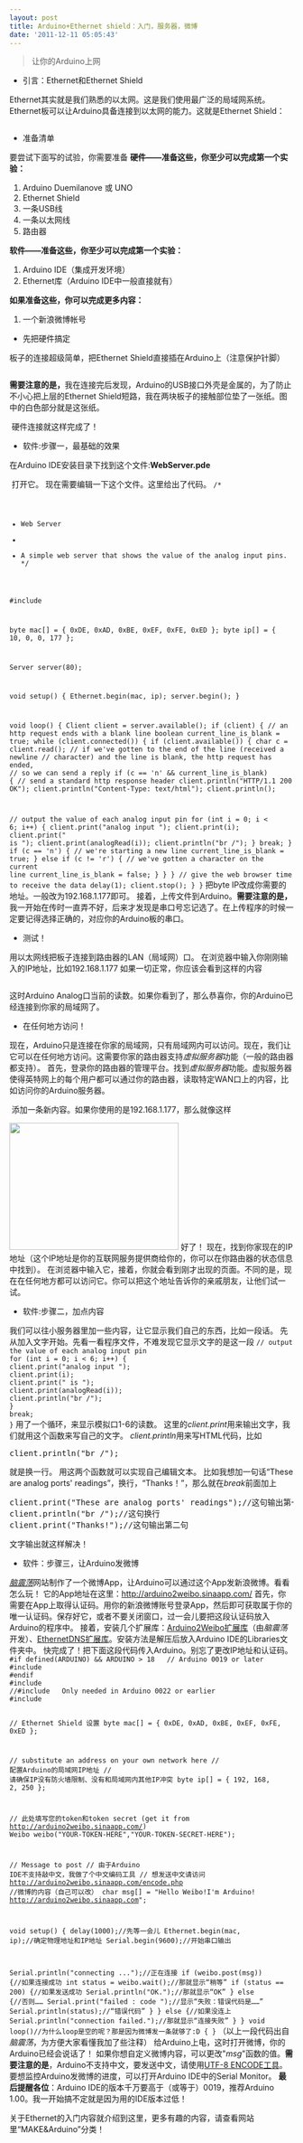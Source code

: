 ```yaml
---
layout: post
title: Arduino+Ethernet shield：入门，服务器，微博
date: '2011-12-11 05:05:43'
---
```


<blockquote>让你的Arduino上网</blockquote>
<ul>
	<li>引言：Ethernet和Ethernet Shield</li>
</ul>
Ethernet其实就是我们熟悉的以太网。这是我们使用最广泛的局域网系统。Ethernet板可以让Arduino具备连接到以太网的能力。这就是Ethernet Shield：

<a href="http://yangl1996-wordpress.stor.sinaapp.com/uploads/2011/12/20111217-094336.jpg"><img class="alignnone size-full wp-image-48" title="Ethernet Shield" src="http://yangl1996-wordpress.stor.sinaapp.com/uploads/2011/12/20111217-094336.jpg" alt="" /></a>
<ul>
	<li>准备清单</li>
</ul>
要尝试下面写的试验，你需要准备
<strong>硬件——准备这些，你至少可以完成第一个实验：</strong>
<ol>
	<li>Arduino Duemilanove 或 UNO</li>
	<li>Ethernet Shield</li>
	<li>一条USB线</li>
	<li>一条以太网线</li>
	<li>路由器</li>
</ol>
<strong>软件<strong>——准备这些，你至少可以完成第一个实验</strong>：</strong>
<ol>
	<li>Arduino IDE（集成开发环境）</li>
	<li>Ethernet库（Arduino IDE中一般直接就有）</li>
</ol>
<strong>如果准备这些，你可以完成更多内容：</strong>
<ol>
	<li>一个新浪微博帐号</li>
</ol>
<ul>
	<li>先把硬件搞定</li>
</ul>
板子的连接超级简单，把Ethernet Shield直接插在Arduino上（注意保护针脚）

<a href="http://yangl1996-wordpress.stor.sinaapp.com/uploads/2011/12/20111217-100043.jpg"><img class="alignnone size-full wp-image-49" title="Ethernet Shield的连接" src="http://yangl1996-wordpress.stor.sinaapp.com/uploads/2011/12/20111217-100043.jpg" alt="" /></a>

<strong>需要注意的是，</strong>我在连接完后发现，Arduino的USB接口外壳是金属的，为了防止不小心把上层的Ethernet Shield短路，我在两块板子的接触部位垫了一张纸。图中的白色部分就是这张纸。

<a href="http://yangl1996-wordpress.stor.sinaapp.com/uploads/2011/12/20111217-100502.jpg"><img class="alignnone size-full wp-image-50" title="谨防短路" src="http://yangl1996-wordpress.stor.sinaapp.com/uploads/2011/12/20111217-100502.jpg" alt="" /></a>
硬件连接就这样完成了！
<ul>
	<li>软件:步骤一，最基础的效果</li>
</ul>
在Arduino IDE安装目录下找到这个文件:<strong>WebServer.pde</strong>

<a href="http://yangl1996-wordpress.stor.sinaapp.com/uploads/2011/12/2.jpg"><img class="alignnone size-full wp-image-51" title="文件路径" src="http://yangl1996-wordpress.stor.sinaapp.com/uploads/2011/12/2.jpg" alt="" /></a>
打开它。
现在需要编辑一下这个文件。这里给出了代码。
<code>/*
* Web Server
*
* A simple web server that shows the value of the analog input pins.
*/

#include

byte mac[] = { 0xDE, 0xAD, 0xBE, 0xEF, 0xFE, 0xED };
byte ip[] = { 10, 0, 0, 177 };

Server server(80);

void setup()
{
Ethernet.begin(mac, ip);
server.begin();
}

void loop()
{
Client client = server.available();
if (client) {
// an http request ends with a blank line
boolean current_line_is_blank = true;
while (client.connected()) {
if (client.available()) {
char c = client.read();
// if we've gotten to the end of the line (received a newline
// character) and the line is blank, the http request has ended,
// so we can send a reply
if (c == 'n' &amp;&amp; current_line_is_blank) {
// send a standard http response header
client.println("HTTP/1.1 200 OK");
client.println("Content-Type: text/html");
client.println();

// output the value of each analog input pin
for (int i = 0; i &lt; 6; i++) {
client.print("analog input ");
client.print(i);
client.print(" is ");
client.print(analogRead(i));
client.println("br /");
}
break;
}
if (c == 'n') {
// we're starting a new line
current_line_is_blank = true;
} else if (c != 'r') {
// we've gotten a character on the current line
current_line_is_blank = false;
}
}
}
// give the web browser time to receive the data
delay(1);
client.stop();
}
}</code>
把byte IP改成你需要的地址。一般改为192.168.1.177即可。
接着，上传文件到Arduino。<strong>需要注意的是，</strong>我一开始在传时一直弄不好，后来才发现是串口号忘记选了。在上传程序的时候一定要记得选择正确的，对应你的Arduino板的串口。
<ul>
	<li>测试！</li>
</ul>
用以太网线把板子连接到路由器的LAN（局域网）口。
在浏览器中输入你刚刚输入的IP地址，比如192.168.1.177
如果一切正常，你应该会看到这样的内容

<a href="http://yangl1996-wordpress.stor.sinaapp.com/uploads/2011/12/3-300x94.jpg"><img class="alignnone size-full wp-image-52" title="效果" src="http://yangl1996-wordpress.stor.sinaapp.com/uploads/2011/12/3-300x94.jpg" alt="" /></a>

这时Arduino Analog口当前的读数。如果你看到了，那么恭喜你，你的Arduino已经连接到你家的局域网了。
<ul>
	<li>在任何地方访问！</li>
</ul>
现在，Arduino只是连接在你家的局域网，只有局域网内可以访问。现在，我们让它可以在任何地方访问。这需要你家的路由器支持<em>虚拟服务器</em>功能（一般的路由器都支持）。
首先，登录你的路由器的管理平台。找到<em>虚拟服务器</em>功能。虚拟服务器使得英特网上的每个用户都可以通过你的路由器，读取特定WAN口上的内容，比如访问你的Arduino服务器。

<a href="http://yangl1996-wordpress.stor.sinaapp.com/uploads/2011/12/20111217-154834.jpg"><img class="alignnone size-full wp-image-53" title="虚拟服务器" src="http://yangl1996-wordpress.stor.sinaapp.com/uploads/2011/12/20111217-154834.jpg" alt="" /></a>
添加一条新内容。如果你使用的是192.168.1.177，那么就像这样

<a href="http://yangl1996-wordpress.stor.sinaapp.com/uploads/2011/12/20111217-155202.jpg"><img class="alignnone size-medium wp-image-54" title="设置虚拟服务器" src="http://yangl1996-wordpress.stor.sinaapp.com/uploads/2011/12/20111217-155202-300x225.jpg" alt="" width="300" height="225" /></a>
好了！
现在，找到你家现在的IP地址（这个IP地址是你的互联网服务提供商给你的，你可以在你路由器的状态信息中找到）。
在浏览器中输入它，接着，你就会看到刚才出现的页面。不同的是，现在在任何地方都可以访问它。你可以把这个地址告诉你的亲戚朋友，让他们试一试。
<ul>
	<li>软件:步骤二，加点内容</li>
</ul>
我们可以往小服务器里加一些内容，让它显示我们自己的东西，比如一段话。
先从加入文字开始。先看一看程序文件，不难发现它显示文字的是这一段
<code>// output the value of each analog input pin
for (int i = 0; i &lt; 6; i++) {
client.print("analog input ");
client.print(i);
client.print(" is ");
client.print(analogRead(i));
client.println("br /");
}
break;
}</code>
用了一个循环，来显示模拟口1-6的读数。
这里的<em>client.print</em>用来输出文字，我们就用这个函数来写自己的文字。
<em>client.println</em>用来写HTML代码，比如
<pre lang="LANGUAGE">client.println("br /");</pre>
就是换一行。 用这两个函数就可以实现自己编辑文本。 比如我想加一句话“These are analog ports' readings”，换行，“Thanks！”，那么就在<em>break</em>前面加上
<pre lang="LANGUAGE">client.print("These are analog ports' readings");//这句输出第一句话
client.println("br /");//这句换行
client.print("Thanks!");//这句输出第二句</pre>
文字输出就这样解决！
<ul>
	<li>软件：步骤三，让Arduino发微博</li>
</ul>
<em><a title="脑震荡" href="http://www.naozhendang.com/" target="_blank">脑震荡</a></em>网站制作了一个微博App，让Arduino可以通过这个App发新浪微博。看看怎么玩！
它的App地址在这里：<a href="http://arduino2weibo.sinaapp.com/">http://arduino2weibo.sinaapp.com/</a>
首先，你需要在App上取得认证码。用你的新浪微博账号登录App，然后即可获取属于你的唯一认证码。保存好它，或者不要关闭窗口，过一会儿要把这段认证码放入Arduino的程序中。
接着，安装几个扩展库：<a href="http://arduino2weibo.sinaapp.com/code/Arduino2Weibo_0.2.zip" target="_blank">Arduino2Weibo扩展库</a>（由<em>脑震荡</em>开发）、<a href="http://gkaindl.com/software/arduino-ethernet" target="_blank">EthernetDNS扩展库</a>。安装方法是解压后放入Arduino IDE的Libraries文件夹中。
快完成了！把下面这段代码传入Arduino。别忘了更改IP地址和认证码。
<code>#if defined(ARDUINO) &amp;&amp; ARDUINO &gt; 18   // Arduino 0019 or later
#include
#endif
#include
//#include   Only needed in Arduino 0022 or earlier
#include 

// Ethernet Shield 设置
byte mac[] = { 0xDE, 0xAD, 0xBE, 0xEF, 0xFE, 0xED };

// substitute an address on your own network here
// 配置Arduino的局域网IP地址
// 请确保IP没有防火墙限制、没有和局域网内其他IP冲突
byte ip[] = { 192, 168, 2, 250 };

// 此处填写您的token和token secret (get it from http://arduino2weibo.sinaapp.com/)
Weibo weibo("YOUR-TOKEN-HERE","YOUR-TOKEN-SECRET-HERE");

// Message to post
// 由于Arduino IDE不支持敲中文，我做了个中文编码工具
// 想发送中文请访问 http://arduino2weibo.sinaapp.com/encode.php
//微博的内容（自己可以改）
char msg[] = "Hello Weibo!I'm Arduino! http://arduino2weibo.sinaapp.com";

void setup()
{
  delay(1000);//先等一会儿
  Ethernet.begin(mac, ip);//确定物理地址和IP地址
  Serial.begin(9600);//开始串口输出

  Serial.println("connecting ...");//正在连接
  if (weibo.post(msg)) {//如果连接成功
    int status = weibo.wait();//那就显示“稍等”
    if (status == 200) {//如果发送成功
      Serial.println("OK.");//那就显示“OK”
    } else {//否则……
      Serial.print("failed : code ");//显示“失败：错误代码是……”
      Serial.println(status);//“错误代码”
    }
  } else {//如果没连上
    Serial.println("connection failed.");//那就显示“连接失败”
  }
}
void loop()//为什么loop是空的呢？那是因为微博发一条就够了:D
{
}</code>
（以上一段代码出自<em>脑震荡</em>，为方便大家看懂我加了些注释）
给Arduino上电，这时打开微博，你的Arduino已经会说话了！
如果你想自定义微博内容，可以更改"<em>msg</em>"函数的值。<strong>需要注意的是</strong>，Arduino不支持中文，要发送中文，请使用<a href="http://arduino2weibo.sinaapp.com/encode.php" target="_blank">UTF-8 ENCODE工具</a>。
要想监控Arduino发微博的进度，可以打开Arduino IDE中的Serial Monitor。
<strong>最后提醒各位</strong>：Arduino IDE的版本千万要高于（或等于）0019，推荐Arduino 1.00。我一开始搞不定就是因为用的IDE版本过低！

关于Ethernet的入门内容就介绍到这里，更多有趣的内容，请查看网站里“MAKE&amp;Arduino”分类！
